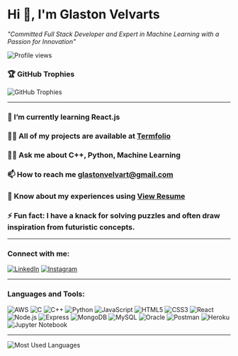 # Hi 👋, I'm Glaston Velvarts

*"Committed Full Stack Developer and Expert in Machine Learning with a Passion for Innovation"*

![Profile views](https://komarev.com/ghpvc/?username=glaston-velvarts&color=blue)


### 🏆 GitHub Trophies
<div>
 <img src="https://github-profile-trophy.vercel.app/?username=glastonvelvarts&theme=onedark&no-frame=true&no-bg=true&column=7&margin-w=15&margin-h=15" alt="GitHub Trophies" />

</div>

---

### 🌱 I’m currently learning React.js

### 👨‍💻 All of my projects are available at [Termfolio](https://termfolio-gamma.vercel.app/)

### 🧑‍🏫 Ask me about **C++, Python, Machine Learning**

### 📫 How to reach me **glastonvelvart@gmail.com**

### 📝 Know about my experiences using [View Resume](https://drive.google.com/file/d/1sNS6I-7pc90PgdisyT9Xxv1VuCUAzhzJ/view?usp=sharing)

### ⚡ Fun fact: **I have a knack for solving puzzles and often draw inspiration from futuristic concepts.**

---

### Connect with me:
[![LinkedIn](https://img.shields.io/badge/LinkedIn-blue?logo=linkedin)](https://www.linkedin.com/in/your-linkedin-profile)
[![Instagram](https://img.shields.io/badge/Instagram-E4405F?logo=instagram&logoColor=white)](https://www.instagram.com/your-instagram-profile)

---

### Languages and Tools:
<p align="left">
  <img src="https://img.shields.io/badge/AWS-232F3E?logo=amazon-aws&logoColor=white" alt="AWS" />
  <img src="https://img.shields.io/badge/C-00599C?logo=c&logoColor=white" alt="C" />
  <img src="https://img.shields.io/badge/C%2B%2B-00599C?logo=c%2B%2B&logoColor=white" alt="C++" />
  <img src="https://img.shields.io/badge/Python-3776AB?logo=python&logoColor=white" alt="Python" />
  <img src="https://img.shields.io/badge/JavaScript-F7DF1E?logo=javascript&logoColor=black" alt="JavaScript" />
  <img src="https://img.shields.io/badge/HTML5-E34F26?logo=html5&logoColor=white" alt="HTML5" />
  <img src="https://img.shields.io/badge/CSS3-1572B6?logo=css3&logoColor=white" alt="CSS3" />
  <img src="https://img.shields.io/badge/React-61DAFB?logo=react&logoColor=black" alt="React" />
  <img src="https://img.shields.io/badge/Node.js-339933?logo=node-dot-js&logoColor=white" alt="Node.js" />
  <img src="https://img.shields.io/badge/Express-000000?logo=express&logoColor=white" alt="Express" />
  <img src="https://img.shields.io/badge/MongoDB-47A248?logo=mongodb&logoColor=white" alt="MongoDB" />
  <img src="https://img.shields.io/badge/MySQL-4479A1?logo=mysql&logoColor=white" alt="MySQL" />
  <img src="https://img.shields.io/badge/Oracle-F80000?logo=oracle&logoColor=white" alt="Oracle" />
  <img src="https://img.shields.io/badge/Postman-FF6C37?logo=postman&logoColor=white" alt="Postman" />
  <img src="https://img.shields.io/badge/Heroku-430098?logo=heroku&logoColor=white" alt="Heroku" />
  <img src="https://img.shields.io/badge/Jupyter-F37626?logo=jupyter&logoColor=white" alt="Jupyter Notebook" />
</p>

---

![Most Used Languages](https://github-readme-stats.vercel.app/api/top-langs/?username=glastonvelvarts&layout=compact&theme=default)


